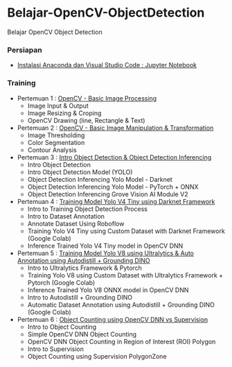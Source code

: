 # Belajar-OpenCV-ObjectDetection
Belajar OpenCV Object Detection

### Persiapan
- [Instalasi Anaconda dan Visual Studio Code : Jupyter Notebook](https://github.com/Muhammad-Yunus/Belajar-OpenCV-ObjectDetection/blob/main/Pengenalan%20Anaconda%20Dan%20VS%20Code%20Jupyter%20Notebook.pptx)


### Training
- Pertemuan 1 : [OpenCV - Basic Image Processing](https://github.com/Muhammad-Yunus/Belajar-OpenCV-ObjectDetection/tree/main/Pertemuan%201)
	- Image Input & Output
	- Image Resizing & Croping
	- OpenCV Drawing (line, Rectangle & Text)
- Pertemuan 2 : [OpenCV - Basic Image Manipulation & Transformation](https://github.com/Muhammad-Yunus/Belajar-OpenCV-ObjectDetection/tree/main/Pertemuan%202)
	- Image Thresholding
	- Color Segmentation
	- Contour Analysis
- Pertemuan 3 : [Intro Object Detection & Object Detection Inferencing](https://github.com/Muhammad-Yunus/Belajar-OpenCV-ObjectDetection/tree/main/Pertemuan%203)
	- Intro Object Detection
	- Intro Object Detection Model (YOLO)
	- Object Detection Inferencing Yolo Model - Darknet
	- Object Detection Inferencing Yolo Model - PyTorch + ONNX
	- Object Detection Inferencing Grove Vision AI Module V2
- Pertemuan 4 : [Training Model Yolo V4 Tiny using Darknet Framework](https://github.com/Muhammad-Yunus/Belajar-OpenCV-ObjectDetection/tree/main/Pertemuan%204)
	- Intro to Training Object Detection Process
	- Intro to Dataset Annotation
	- Annotate Dataset Using Roboflow
	- Training Yolo V4 Tiny using Custom Dataset with Darknet Framework (Google Colab)
	- Inference Trained Yolo V4 Tiny model in OpenCV DNN
- Pertemuan 5 : [Training Model Yolo V8 using Ultralytics & Auto Annotation using Autodistill + Grounding DINO](https://github.com/Muhammad-Yunus/Belajar-OpenCV-ObjectDetection/tree/main/Pertemuan%205)
	- Intro to Ultralytics Framework & Pytorch
	- Training Yolo V8 using Custom Dataset with Ultralytics Framework + Pytorch (Google Colab)
	- Inference Trained Yolo V8 ONNX model in OpenCV DNN
	- Intro to Autodistill + Grounding DINO 
	- Automatic Dataset Annotation using Autodistill + Grounding DINO (Google Colab)
- Pertemuan 6 : [Object Counting using OpenCV DNN vs Supervision](https://github.com/Muhammad-Yunus/Belajar-OpenCV-ObjectDetection/tree/main/Pertemuan%206)
	- Intro to Object Counting
	- Simple OpenCV DNN Object Counting
	- OpenCV DNN Object Counting in Region of Interest (ROI) Polygon
	- Intro to Supervision
	- Object Counting using Supervision PolygonZone